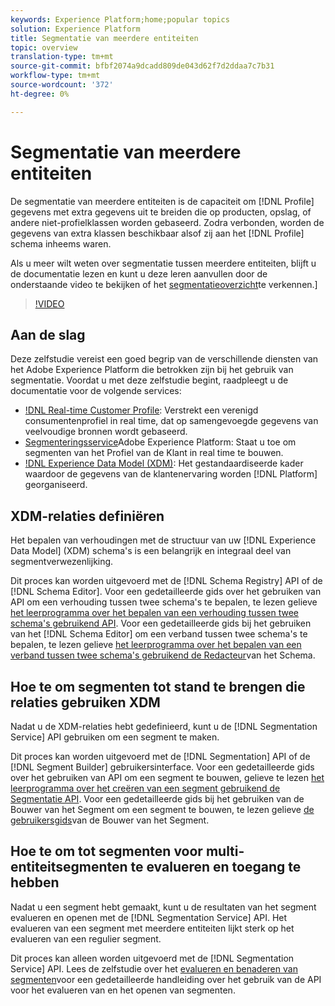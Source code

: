 ```yaml
---
keywords: Experience Platform;home;popular topics
solution: Experience Platform
title: Segmentatie van meerdere entiteiten
topic: overview
translation-type: tm+mt
source-git-commit: bfbf2074a9dcadd809de043d62f7d2ddaa7c7b31
workflow-type: tm+mt
source-wordcount: '372'
ht-degree: 0%

---
```



# Segmentatie van meerdere entiteiten

De segmentatie van meerdere entiteiten is de capaciteit om [!DNL Profile] gegevens met extra gegevens uit te breiden die op producten, opslag, of andere niet-profielklassen worden gebaseerd. Zodra verbonden, worden de gegevens van extra klassen beschikbaar alsof zij aan het [!DNL Profile] schema inheems waren.

Als u meer wilt weten over segmentatie tussen meerdere entiteiten, blijft u de documentatie lezen en kunt u deze leren aanvullen door de onderstaande video te bekijken of het [segmentatieoverzicht](./home.md)te verkennen.]

>[!VIDEO](https://video.tv.adobe.com/v/28947?quality=12&learn=on)

## Aan de slag

Deze zelfstudie vereist een goed begrip van de verschillende diensten van het Adobe Experience Platform die betrokken zijn bij het gebruik van segmentatie. Voordat u met deze zelfstudie begint, raadpleegt u de documentatie voor de volgende services:

- [!DNL Real-time Customer Profile](../profile/home.md): Verstrekt een verenigd consumentenprofiel in real time, dat op samengevoegde gegevens van veelvoudige bronnen wordt gebaseerd.
- [Segmenteringsservice](./home.md)Adobe Experience Platform: Staat u toe om segmenten van het Profiel van de Klant in real time te bouwen.
- [!DNL Experience Data Model (XDM)](../xdm/home.md): Het gestandaardiseerde kader waardoor de gegevens van de klantenervaring worden [!DNL Platform] georganiseerd.

## XDM-relaties definiëren

Het bepalen van verhoudingen met de structuur van uw [!DNL Experience Data Model] (XDM) schema&#39;s is een belangrijk en integraal deel van segmentverwezenlijking.

Dit proces kan worden uitgevoerd met de [!DNL Schema Registry] API of de [!DNL Schema Editor]. Voor een gedetailleerde gids over het gebruiken van API om een verhouding tussen twee schema&#39;s te bepalen, te lezen gelieve [het leerprogramma over het bepalen van een verhouding tussen twee schema&#39;s gebruikend API](../xdm/tutorials/relationship-api.md). Voor een gedetailleerde gids bij het gebruiken van het [!DNL Schema Editor] om een verband tussen twee schema&#39;s te bepalen, te lezen gelieve [het leerprogramma over het bepalen van een verband tussen twee schema&#39;s gebruikend de Redacteur](../xdm/tutorials/relationship-ui.md)van het Schema.

## Hoe te om segmenten tot stand te brengen die relaties gebruiken XDM

Nadat u de XDM-relaties hebt gedefinieerd, kunt u de [!DNL Segmentation Service] API gebruiken om een segment te maken.

Dit proces kan worden uitgevoerd met de [!DNL Segmentation] API of de [!DNL Segment Builder] gebruikersinterface. Voor een gedetailleerde gids over het gebruiken van API om een segment te bouwen, gelieve te lezen [het leerprogramma over het creëren van een segment gebruikend de Segmentatie API](./tutorials/create-a-segment.md). Voor een gedetailleerde gids bij het gebruiken van de Bouwer van het Segment om een segment te bouwen, te lezen gelieve [de gebruikersgids](./ui/overview.md)van de Bouwer van het Segment.

## Hoe te om tot segmenten voor multi-entiteitsegmenten te evalueren en toegang te hebben

Nadat u een segment hebt gemaakt, kunt u de resultaten van het segment evalueren en openen met de [!DNL Segmentation Service] API. Het evalueren van een segment met meerdere entiteiten lijkt sterk op het evalueren van een regulier segment.

Dit proces kan alleen worden uitgevoerd met de [!DNL Segmentation Service] API. Lees de zelfstudie over het [evalueren en benaderen van segmenten](./tutorials/evaluate-a-segment.md)voor een gedetailleerde handleiding over het gebruik van de API voor het evalueren van en het openen van segmenten.